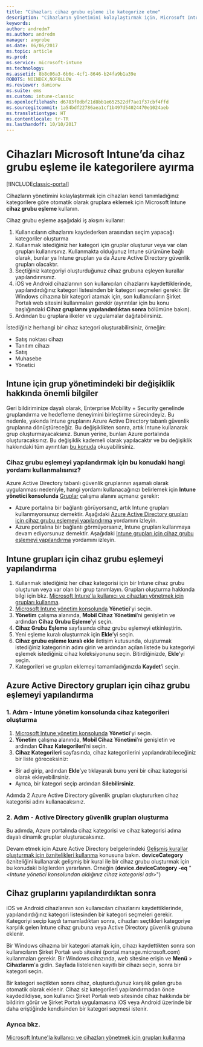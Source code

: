 ```yaml
---
title: "Cihazları cihaz grubu eşleme ile kategorize etme"
description: "Cihazların yönetimini kolaylaştırmak için, Microsoft Intune cihaz grubu eşleme özelliğini kullanarak bu cihazları kendi tanımladığınız kategoriler altında gruplandırın."
keywords: 
author: andredm7
ms.author: andredm
manager: angrobe
ms.date: 06/06/2017
ms.topic: article
ms.prod: 
ms.service: microsoft-intune
ms.technology: 
ms.assetid: 8b8c06a3-6b6c-4cf1-8646-b24fa9b1a39e
ROBOTS: NOINDEX,NOFOLLOW
ms.reviewer: damionw
ms.suite: ems
ms.custom: intune-classic
ms.openlocfilehash: d6783f0dbf21d8bb1e652522df7ae1f37cbf4ffd
ms.sourcegitcommit: 1a54bdf22786aea1cf1b497d54024470e1024aeb
ms.translationtype: HT
ms.contentlocale: tr-TR
ms.lasthandoff: 10/10/2017
---
```

# <a name="categorize-devices-with-device-group-mapping-in-microsoft-intune"></a>Cihazları Microsoft Intune’da cihaz grubu eşleme ile kategorilere ayırma

[!INCLUDE[classic-portal](../includes/classic-portal.md)]

Cihazların yönetimini kolaylaştırmak için cihazları kendi tanımladığınız kategorilere göre otomatik olarak gruplara eklemek için Microsoft Intune **cihaz grubu eşleme** kullanın. 

Cihaz grubu eşleme aşağıdaki iş akışını kullanır:
1. Kullanıcıların cihazlarını kaydederken arasından seçim yapacağı kategoriler oluşturma
2. Kullanmak istediğiniz her kategori için gruplar oluşturur veya var olan grupları kullanırsınız. Kullanmakta olduğunuz Intune sürümüne bağlı olarak, bunlar ya Intune grupları ya da Azure Active Directory güvenlik grupları olacaktır.
2. Seçtiğiniz kategoriyi oluşturduğunuz cihaz grubuna eşleyen kurallar yapılandırırsınız.
3. iOS ve Android cihazlarının son kullanıcıları cihazlarını kaydettiklerinde, yapılandırdığınız kategori listesinden bir kategori seçmeleri gerekir. Bir Windows cihazına bir kategori atamak için, son kullanıcıların Şirket Portalı web sitesini kullanmaları gerekir (ayrıntılar için bu konu başlığındaki **Cihaz gruplarını yapılandırdıktan sonra** bölümüne bakın).
4. Ardından bu gruplara ilkeler ve uygulamalar dağıtabilirsiniz.

İstediğiniz herhangi bir cihaz kategori oluşturabilirsiniz, örneğin:
* Satış noktası cihazı
* Tanıtım cihazı
* Satış
* Muhasebe
* Yönetici

## <a name="important-information-about-a-change-in-group-management-for-intune"></a>Intune için grup yönetimindeki bir değişiklik hakkında önemli bilgiler

Geri bildiriminize dayalı olarak, Enterprise Mobility + Security genelinde gruplandırma ve hedefleme deneyimini birleştirme sürecindeyiz. Bu nedenle, yakında Intune gruplarını Azure Active Directory tabanlı güvenlik gruplarına dönüştüreceğiz. Bu değişiklikten sonra, artık Intune kullanarak grup oluşturmayacaksınız. Bunun yerine, bunları Azure portalında oluşturacaksınız. Bu değişiklik kademeli olarak yapılacaktır ve bu değişiklik hakkındaki tüm ayrıntıları [bu konuda](use-groups-to-manage-users-and-devices-with-microsoft-intune.md) okuyabilirsiniz.

### <a name="which-procedure-in-this-topic-should-you-use-to-configure-device-group-mapping"></a>Cihaz grubu eşlemeyi yapılandırmak için bu konudaki hangi yordamı kullanmalısınız?

Azure Active Directory tabanlı güvenlik gruplarının aşamalı olarak uygulanması nedeniyle, hangi yordamı kullanacağınızı belirlemek için **Intune yönetici konsolunda** [Gruplar](https://manage.microsoft.com) çalışma alanını açmanız gerekir:

-  Azure portalına bir bağlantı görüyorsanız, artık Intune grupları kullanmıyorsunuz demektir. Aşağıdaki [Azure Active Directory grupları için cihaz grubu eşlemeyi yapılandırma](/intune-classic/deploy-use/categorize-devices-with-device-group-mapping-in-microsoft-intune#how-to-configure-device-group-mapping-for-azure-active-directory-groups) yordamını izleyin.
-  Azure portalına bir bağlantı görmüyorsanız, Intune grupları kullanmaya devam ediyorsunuz demektir. Aşağıdaki [Intune grupları için cihaz grubu eşlemeyi yapılandırma](/intune-classic/deploy-use/categorize-devices-with-device-group-mapping-in-microsoft-intune#how-to-configure-device-group-mapping-for-intune-groups) yordamını izleyin.

## <a name="how-to-configure-device-group-mapping-for-intune-groups"></a>Intune grupları için cihaz grubu eşlemeyi yapılandırma
1. Kullanmak istediğiniz her cihaz kategorisi için bir Intune cihaz grubu oluşturun veya var olan bir grup tanımlayın. Grupları oluşturma hakkında bilgi için bkz. [Microsoft Intune'la kullanıcı ve cihazları yönetmek için grupları kullanma](use-groups-to-manage-users-and-devices-with-microsoft-intune.md).
2. [Microsoft Intune yönetim konsolunda](https://manage.microsoft.com) **Yönetici**’yi seçin.
3. **Yönetim** çalışma alanında, **Mobil Cihaz Yönetimi**’ni genişletin ve ardından **Cihaz Grubu Eşleme**’yi seçin.
4. **Cihaz Grubu Eşleme** sayfasında cihaz grubu eşlemeyi etkinleştirin.
5. Yeni eşleme kuralı oluşturmak için **Ekle**’yi seçin.
6. **Cihaz grubu eşleme kuralı ekle** iletişim kutusunda, oluşturmak istediğiniz kategorinin adını girin ve ardından açılan listede bu kategoriyi eşlemek istediğiniz cihaz koleksiyonunu seçin. Bitirdiğinizde, **Ekle**’yi seçin.
7. Kategorileri ve grupları eklemeyi tamamladığınızda **Kaydet**’i seçin.



## <a name="how-to-configure-device-group-mapping-for-azure-active-directory-groups"></a>Azure Active Directory grupları için cihaz grubu eşlemeyi yapılandırma

### <a name="step-1---create-device-categories-in-the-intune-administration-console"></a>1. Adım - Intune yönetim konsolunda cihaz kategorileri oluşturma
1. [Microsoft Intune yönetim konsolunda](https://manage.microsoft.com) **Yönetici**’yi seçin.
3. **Yönetim** çalışma alanında, **Mobil Cihaz Yönetimi**’ni genişletin ve ardından **Cihaz Kategorileri**’ni seçin.
4. **Cihaz Kategorileri** sayfasında, cihaz kategorilerini yapılandırabileceğiniz bir liste göreceksiniz: 
- Bir ad girip, ardından **Ekle**’ye tıklayarak bunu yeni bir cihaz kategorisi olarak ekleyebilirsiniz.
- Ayrıca, bir kategori seçip ardından **Silebilirsiniz**.

Adımda 2 Azure Active Directory güvenlik grupları oluştururken cihaz kategorisi adını kullanacaksınız.

### <a name="step-2---create-azure-active-directory-security-groups"></a>2. Adım - Active Directory güvenlik grupları oluşturma

Bu adımda, Azure portalında cihaz kategorisi ve cihaz kategorisi adına dayalı dinamik gruplar oluşturacaksınız.

Devam etmek için Azure Active Directory belgelerindeki [Gelişmiş kurallar oluşturmak için öznitelikleri kullanma](https://azure.microsoft.com/documentation/articles/active-directory-accessmanagement-groups-with-advanced-rules/#using-attributes-to-create-rules-for-device-objects) konusuna bakın.
**deviceCategory** özniteliğini kullanarak gelişmiş bir kural ile bir cihaz grubu oluşturmak için bu konudaki bilgilerden yararlanın.
Örneğin (**device.deviceCategory -eq** "<*Intune yönetici konsolundan aldığınız cihaz kategorisi adı*>")


## <a name="after-you-configure-device-groups"></a>Cihaz gruplarını yapılandırdıktan sonra

iOS ve Android cihazlarının son kullanıcıları cihazlarını kaydettiklerinde, yapılandırdığınız kategori listesinden bir kategori seçmeleri gerekir. Kategoriyi seçip kaydı tamamladıktan sonra, cihazları seçtikleri kategoriye karşılık gelen Intune cihaz grubuna veya Active Directory güvenlik grubuna eklenir.

Bir Windows cihazına bir kategori atamak için, cihazı kaydettikten sonra son kullanıcıların Şirket Portalı web sitesini (portal.manage.microsoft.com) kullanmaları gerekir. Bir Windows cihazında, web sitesine erişin ve **Menü** > **Cihazlarım**'a gidin. Sayfada listelenen kayıtlı bir cihazı seçin, sonra bir kategori seçin. 

Bir kategori seçtikten sonra cihaz, oluşturduğunuz karşılık gelen gruba otomatik olarak eklenir. Cihaz siz kategorileri yapılandırmadan önce kaydedildiyse, son kullanıcı Şirket Portalı web sitesinde cihaz hakkında bir bildirim görür ve Şirket Portalı uygulamasına iOS veya Android üzerinde bir daha eriştiğinde kendisinden bir kategori seçmesi istenir.



### <a name="see-also"></a>Ayrıca bkz.
[Microsoft Intune'la kullanıcı ve cihazları yönetmek için grupları kullanma](use-groups-to-manage-users-and-devices-with-microsoft-intune.md)
